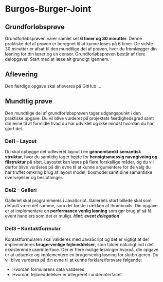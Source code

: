 # Burgos-Burger-Joint

## Grundforløbsprøve
Grundforløbsprøven varer samlet set **6 timer og 30 minutter**. Denne praktiske del af prøven er beregnet til at kunne løses på 6 timer. De sidste 30 minutter er afsat til den mundtlige del af prøven, hvor du fremlægger din løsning for din lærer og en censor. Grundforløbsprøven består af flere delopgaver. Start med at læse alt grundigt igennem.

## Aflevering
Den færdige opgave skal afleveres på GitHub ...

## Mundtlig prøve
Den mundtlige del af grundforløbsprøven tager udgangspunkt i den praktiske opgave. Du vil blive vurderet på projektets færdighedsgrad samt din evne til at formidle hvad du har udviklet og ikke mindst hvordan du har gjort det.




### Del1 – Layout
Du skal opbygge det udleveret layout i en **gennemtænkt semantisk struktur**, hvor du samtidig tager højde for **hensigtsmæssig navngivning og filstruktur** på sitet. Layoutet kan løses på flere forskellige måder, og du vil derfor blive vurderes på din evne til at kunne argumentere for de valg du har truffet omkring brug af layout model, boxmodel samt dine samantiske overvejelser og beslutninger.

### Del2 – Galleri
Galleriet skal programmeres i JavaScript. 
Galleriets stort billede skal som default være det samme, som det første i rækken af thumbnails. Din opgave er at implementere en **performance venlig løsning** som gør brug af så få event handlers som det er muligt.
***Hint: event delegation***

### Del3 – Kontaktformular
Kontaktformularen skal valideres med JavaScript og det er vigtigt at der implementeres **brugervenlige fejlmeddelser**, som falder naturligt ind i det eksisterende userinterface. Der er flere mulige løsninger hvorpå, din opgave er at udtænke og implementere en brugervenlig løsning for slutbrugeren. Du vil blive vurderes på din evne til at kunne forklare/forsvare følgende: 

* Hvordan formularens data valideres
* Hvordan fejlmeddelelser er integreret i underinterfacet  
 






